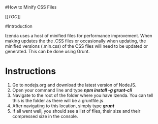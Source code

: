 #How to Minify CSS Files

[[_TOC_]]

#Introduction

Izenda uses a host of minified files for performance improvement. When making updates the the .CSS files or occasionally when updating, the minified versions (.min.css) of the CSS files will need to be updated or generated. This can be done using Grunt.

# Instructions

1. Go to nodejs.org and download the latest version of NodeJS.
2. Open your command line and type **_npm install -g grunt-cli_**
3. Navigate to the root of the folder where you have Izenda. You can tell this is the folder as there will be a gruntfile.js
4. After navigating to this location, simply type **_grunt_** 
5. If all went well, you should see a list of files, their size and their
compressed size in the console.